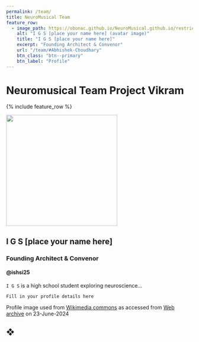 ```yaml
---
permalink: /team/
title: NeuroMusical Team
feature_row:
  - image_path: https://obonac.github.io/NeuroMusical.github.io/restricted_assets/images/ac_photo.jpg
    alt: "I G S [place your name here] (avatar image)"
    title: "I G S [place your name here]"
    excerpt: "Founding Architect & Convenor"
    url: "/team/#Abhishek-Choudhary"
    btn_class: "btn--primary"
    btn_label: "Profile"
---
```


# Neuromusical Team Project Vikram

{% include feature_row %}

<img src="https://projectvikram.github.io/restricted_assets/images/ac_photo.jpg" alttext="I G S (avatar image)" width="300" height="300">

## I G S [place your name here]
### Founding Architect & Convenor
#### @ishsi25

`I G S` is a high school student exploring neuroscience...

```
Fill in your profile details here
```

Profile image used from [Wikimedia commons](https://commons.wikimedia.org/wiki/File:Blausen_0657_MultipolarNeuron.png) as accessed from [Web archive](https://web.archive.org/web/20240623175254/https://commons.wikimedia.org/wiki/File:Blausen_0657_MultipolarNeuron.png) on 23-June-2024
## &#10070;

